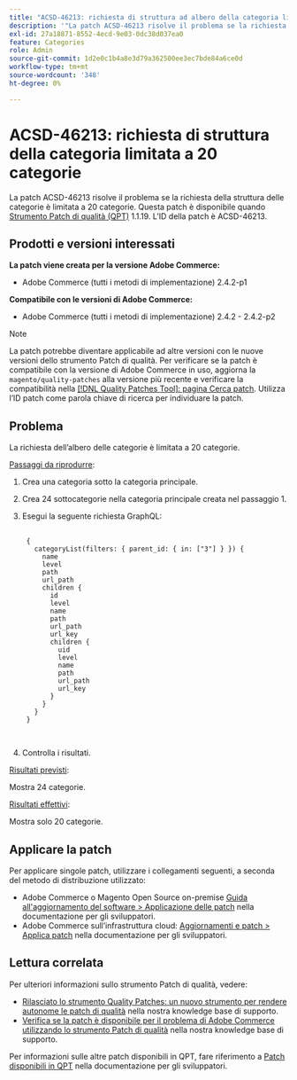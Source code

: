 ```yaml
---
title: "ACSD-46213: richiesta di struttura ad albero della categoria limitata a 20 categorie"
description: '"La patch ACSD-46213 risolve il problema se la richiesta della struttura delle categorie è limitata a 20 categorie. Questa patch è disponibile quando è installato [Quality Patches Tool (QPT)](/help/announcements/adobe-commerce-announcements/magento-quality-patches-released-new-tool-to-self-serve-quality-patches.md) 1.1.19. L’ID della patch è ACSD-46213. '''
exl-id: 27a18871-8552-4ecd-9e03-0dc38d037ea0
feature: Categories
role: Admin
source-git-commit: 1d2e0c1b4a8e3d79a362500ee3ec7bde84a6ce0d
workflow-type: tm+mt
source-wordcount: '348'
ht-degree: 0%

---
```


# ACSD-46213: richiesta di struttura della categoria limitata a 20 categorie

La patch ACSD-46213 risolve il problema se la richiesta della struttura delle categorie è limitata a 20 categorie. Questa patch è disponibile quando [Strumento Patch di qualità (QPT)](/help/announcements/adobe-commerce-announcements/magento-quality-patches-released-new-tool-to-self-serve-quality-patches.md) 1.1.19. L’ID della patch è ACSD-46213.

## Prodotti e versioni interessati

**La patch viene creata per la versione Adobe Commerce:**

* Adobe Commerce (tutti i metodi di implementazione) 2.4.2-p1

**Compatibile con le versioni di Adobe Commerce:**

* Adobe Commerce (tutti i metodi di implementazione) 2.4.2 - 2.4.2-p2

>[!NOTE]
>
>La patch potrebbe diventare applicabile ad altre versioni con le nuove versioni dello strumento Patch di qualità. Per verificare se la patch è compatibile con la versione di Adobe Commerce in uso, aggiorna la `magento/quality-patches` alla versione più recente e verificare la compatibilità nella [[!DNL Quality Patches Tool]: pagina Cerca patch](https://devdocs.magento.com/quality-patches/tool.html#patch-grid). Utilizza l’ID patch come parola chiave di ricerca per individuare la patch.


## Problema

La richiesta dell’albero delle categorie è limitata a 20 categorie.

<u>Passaggi da riprodurre</u>:

1. Crea una categoria sotto la categoria principale.
1. Crea 24 sottocategorie nella categoria principale creata nel passaggio 1.
1. Esegui la seguente richiesta GraphQL:

   <pre>
    <code class="language-graphql">
    {
      categoryList(filters: { parent_id: { in: ["3"] } }) {
        name
        level
        path
        url_path
        children {
          id
          level
          name
          path
          url_path
          url_key
          children {
            uid
            level
            name
            path
            url_path
            url_key
          }
        }
      }
    }
    </code>
    </pre>

1. Controlla i risultati.

<u>Risultati previsti</u>:

Mostra 24 categorie.

<u>Risultati effettivi</u>:

Mostra solo 20 categorie.

## Applicare la patch

Per applicare singole patch, utilizzare i collegamenti seguenti, a seconda del metodo di distribuzione utilizzato:

* Adobe Commerce o Magento Open Source on-premise [Guida all&#39;aggiornamento del software > Applicazione delle patch](https://devdocs.magento.com/guides/v2.4/comp-mgr/patching/mqp.html) nella documentazione per gli sviluppatori.
* Adobe Commerce sull’infrastruttura cloud: [Aggiornamenti e patch > Applica patch](https://devdocs.magento.com/cloud/project/project-patch.html) nella documentazione per gli sviluppatori.

## Lettura correlata

Per ulteriori informazioni sullo strumento Patch di qualità, vedere:

* [Rilasciato lo strumento Quality Patches: un nuovo strumento per rendere autonome le patch di qualità](/help/announcements/adobe-commerce-announcements/magento-quality-patches-released-new-tool-to-self-serve-quality-patches.md) nella nostra knowledge base di supporto.
* [Verifica se la patch è disponibile per il problema di Adobe Commerce utilizzando lo strumento Patch di qualità](/help/support-tools/patches-available-in-qpt-tool/check-patch-for-magento-issue-with-magento-quality-patches.md) nella nostra knowledge base di supporto.

Per informazioni sulle altre patch disponibili in QPT, fare riferimento a [Patch disponibili in QPT](https://devdocs.magento.com/quality-patches/tool.html#patch-grid) nella documentazione per gli sviluppatori.

